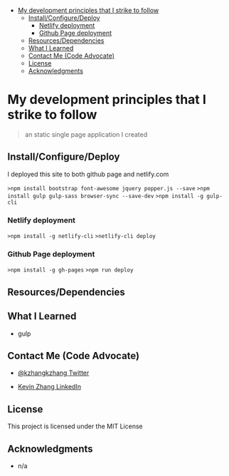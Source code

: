 - [My development principles that I strike to follow](#my-development-principles-that-i-strike-to-follow)
    - [Install/Configure/Deploy](#installconfiguredeploy)
        - [Netlify deployment](#netlify-deployment)
        - [Github Page deployment](#github-page-deployment)
    - [Resources/Dependencies](#resourcesdependencies)
    - [What I Learned](#what-i-learned)
    - [Contact Me (Code Advocate)](#contact-me-code-advocate)
    - [License](#license)
    - [Acknowledgments](#acknowledgments)

# My development principles that I strike to follow

> an static single page application I created

## Install/Configure/Deploy

I deployed this site to both github page and netlify.com

`>npm install bootstrap font-awesome jquery popper.js --save`
`>npm install gulp gulp-sass browser-sync --save-dev`
`>npm install -g gulp-cli`

### Netlify deployment

`>npm install -g netlify-cli`
`>netlify-cli deploy`

### Github Page deployment

`>npm install -g gh-pages`
`>npm run deploy`

## Resources/Dependencies

## What I Learned

- gulp

## Contact Me (Code Advocate)

- [@kzhangkzhang Twitter](https://twitter.com/kzhangkzhang)

- [Kevin Zhang LinkedIn](https://www.linkedin.com/in/kevin-zhang-apex-ebs-bigdata/)

## License

This project is licensed under the MIT License

## Acknowledgments

- n/a
